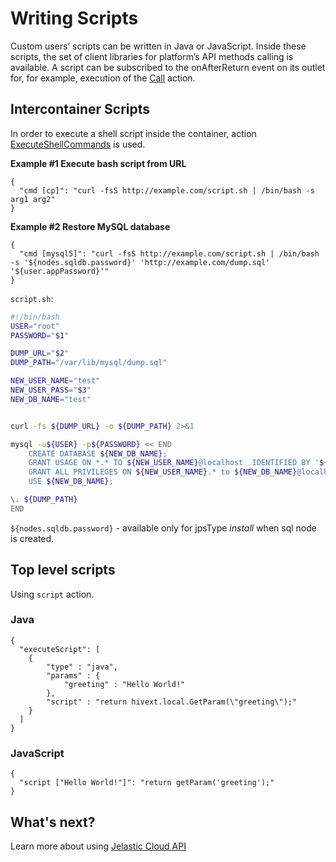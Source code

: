 # Writing Scripts

Custom users’ scripts can be written in Java or JavaScript. Inside these scripts, the set of client libraries for platform’s API methods calling is available. 
A script can be subscribed to the onAfterReturn event on its outlet for, for example, execution of the [Call](/reference/actions/#call) action.


## Intercontainer Scripts
In order to execute a shell script inside the container, action [ExecuteShellCommands](/reference/actions/#executeshellcommands) is used.

**Example #1 Execute bash script from URL**
```example
{
  "cmd [cp]": "curl -fsS http://example.com/script.sh | /bin/bash -s arg1 arg2"
}
```

**Example #2 Restore MySQL database**

```
{
  "cmd [mysql5]": "curl -fsS http://example.com/script.sh | /bin/bash -s '${nodes.sqldb.password}' 'http://example.com/dump.sql' '${user.appPassword}'"
}
```

`script.sh`:

```bash
#!/bin/bash
USER="root"
PASSWORD="$1"

DUMP_URL="$2"
DUMP_PATH="/var/lib/mysql/dump.sql"

NEW_USER_NAME="test"
NEW_USER_PASS="$3"
NEW_DB_NAME="test"


curl -fs ${DUMP_URL} -o ${DUMP_PATH} 2>&1

mysql -u${USER} -p${PASSWORD} << END 
    CREATE DATABASE ${NEW_DB_NAME};
    GRANT USAGE ON *.* TO ${NEW_USER_NAME}@localhost  IDENTIFIED BY '${NEW_USER_PASS}';
    GRANT ALL PRIVILEGES ON ${NEW_USER_NAME}.* to ${NEW_DB_NAME}@localhost;
    USE ${NEW_DB_NAME};

\. ${DUMP_PATH}
END
```

`${nodes.sqldb.password}` - available only for jpsType *install* when sql node is created.

## Top level scripts
Using `script` action.

### Java
```example
{
  "executeScript": [
    {
        "type" : "java",        
        "params" : {
            "greeting" : "Hello World!"
        },
        "script" : "return hivext.local.GetParam(\"greeting\");"
    }
  ]
}
```

<!--
**Example #1 Generate random password**
-->

### JavaScript
```example
{
  "script ["Hello World!"]": "return getParam('greeting');"
}
```

## What's next?
Learn more about using [Jelastic Cloud API](http://docs.jelastic.com/api/)

